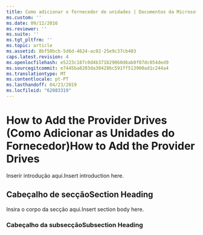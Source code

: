 ```yaml
---
title: Como adicionar o fornecedor de unidades | Documentos da Microsoft
ms.custom: ''
ms.date: 09/12/2016
ms.reviewer: ''
ms.suite: ''
ms.tgt_pltfrm: ''
ms.topic: article
ms.assetid: 8bf50bcb-5d6d-4624-ac02-25e9c37cb403
caps.latest.revision: 4
ms.openlocfilehash: e5223c187c0d4b371b29060d6ab0f07dc054ded9
ms.sourcegitcommit: e7445ba8203da304286c591ff513900ad1c244a4
ms.translationtype: MT
ms.contentlocale: pt-PT
ms.lasthandoff: 04/23/2019
ms.locfileid: "62083319"
---
```

# <a name="how-to-add-the-provider-drives"></a><span data-ttu-id="16511-102">How to Add the Provider Drives (Como Adicionar as Unidades do Fornecedor)</span><span class="sxs-lookup"><span data-stu-id="16511-102">How to Add the Provider Drives</span></span>

<span data-ttu-id="16511-103">Inserir introdução aqui.</span><span class="sxs-lookup"><span data-stu-id="16511-103">Insert introduction here.</span></span>

## <a name="section-heading"></a><span data-ttu-id="16511-104">Cabeçalho de secção</span><span class="sxs-lookup"><span data-stu-id="16511-104">Section Heading</span></span>

 <span data-ttu-id="16511-105">Insira o corpo da secção aqui.</span><span class="sxs-lookup"><span data-stu-id="16511-105">Insert section body here.</span></span>

### <a name="subsection-heading"></a><span data-ttu-id="16511-106">Cabeçalho da subsecção</span><span class="sxs-lookup"><span data-stu-id="16511-106">Subsection Heading</span></span>
